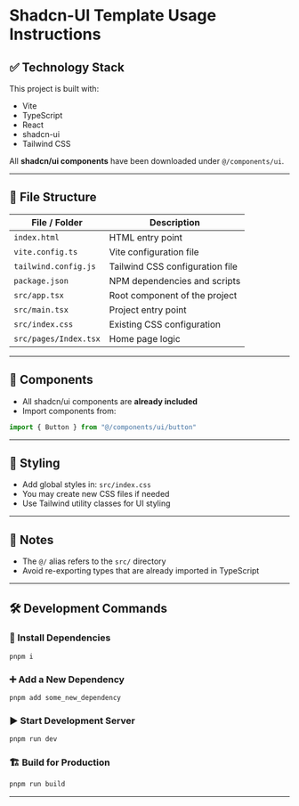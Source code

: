 
# Shadcn-UI Template Usage Instructions

## ✅ Technology Stack
This project is built with:

- Vite  
- TypeScript  
- React  
- shadcn-ui  
- Tailwind CSS  

All **shadcn/ui components** have been downloaded under `@/components/ui`.

---

## 📂 File Structure

| File / Folder | Description |
|--------------|-------------|
| `index.html` | HTML entry point |
| `vite.config.ts` | Vite configuration file |
| `tailwind.config.js` | Tailwind CSS configuration file |
| `package.json` | NPM dependencies and scripts |
| `src/app.tsx` | Root component of the project |
| `src/main.tsx` | Project entry point |
| `src/index.css` | Existing CSS configuration |
| `src/pages/Index.tsx` | Home page logic |

---

## 🧩 Components
- All shadcn/ui components are **already included**
- Import components from:

```ts
import { Button } from "@/components/ui/button"
````

---

## 🎨 Styling

* Add global styles in: `src/index.css`
* You may create new CSS files if needed
* Use Tailwind utility classes for UI styling

---

## 📌 Notes

* The `@/` alias refers to the `src/` directory
* Avoid re-exporting types that are already imported in TypeScript

---

## 🛠 Development Commands

### 📌 Install Dependencies

```sh
pnpm i
```

### ➕ Add a New Dependency

```sh
pnpm add some_new_dependency
```

### ▶ Start Development Server

```sh
pnpm run dev
```

### 🏗 Build for Production

```sh
pnpm run build
```

---


